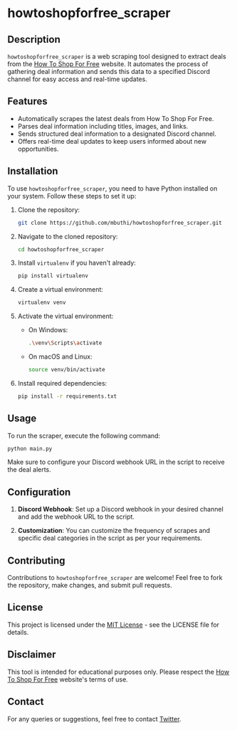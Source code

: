 # howtoshopforfree_scraper

## Description
`howtoshopforfree_scraper` is a web scraping tool designed to extract deals from the [How To Shop For Free](https://www.howtoshopforfree.net/) website. It automates the process of gathering deal information and sends this data to a specified Discord channel for easy access and real-time updates.

## Features
- Automatically scrapes the latest deals from How To Shop For Free.
- Parses deal information including titles, images, and links.
- Sends structured deal information to a designated Discord channel.
- Offers real-time deal updates to keep users informed about new opportunities.

## Installation

To use `howtoshopforfree_scraper`, you need to have Python installed on your system. Follow these steps to set it up:

1. Clone the repository:
   ```bash
   git clone https://github.com/mbuthi/howtoshopforfree_scraper.git
   ```
2. Navigate to the cloned repository:
   ```bash
   cd howtoshopforfree_scraper
   ```
3. Install `virtualenv` if you haven't already:
   ```bash
   pip install virtualenv
   ```
4. Create a virtual environment:
   ```bash
   virtualenv venv
   ```
5. Activate the virtual environment:

   - On Windows:
     ```bash
     .\venv\Scripts\activate
     ```
   - On macOS and Linux:
     ```bash
     source venv/bin/activate
     ```
6. Install required dependencies:
   ```bash
   pip install -r requirements.txt
   ```

## Usage

To run the scraper, execute the following command:

```bash
python main.py
```

Make sure to configure your Discord webhook URL in the script to receive the deal alerts.

## Configuration

1. **Discord Webhook**: Set up a Discord webhook in your desired channel and add the webhook URL to the script.

2. **Customization**: You can customize the frequency of scrapes and specific deal categories in the script as per your requirements.

## Contributing
Contributions to `howtoshopforfree_scraper` are welcome! Feel free to fork the repository, make changes, and submit pull requests.

## License
This project is licensed under the [MIT License](LICENSE.md) - see the LICENSE file for details.

## Disclaimer
This tool is intended for educational purposes only. Please respect the [How To Shop For Free](https://www.howtoshopforfree.net/) website's terms of use.

## Contact
For any queries or suggestions, feel free to contact [Twitter](https://twitter.com/MungaiMbuthi).
